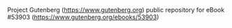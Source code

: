 Project Gutenberg (https://www.gutenberg.org) public repository for
eBook #53903 (https://www.gutenberg.org/ebooks/53903)
